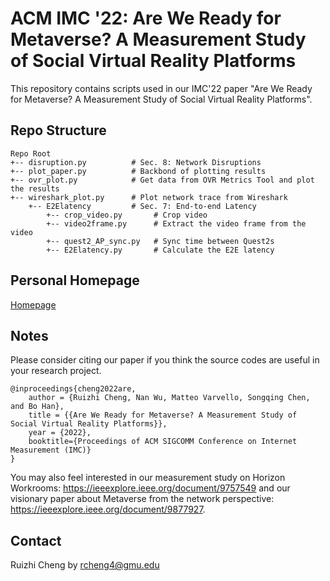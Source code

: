 # ACM IMC '22: Are We Ready for Metaverse? A Measurement Study of Social Virtual Reality Platforms
This repository contains scripts used in our IMC'22 paper "Are We Ready for Metaverse? A Measurement Study of Social Virtual Reality Platforms".

## Repo Structure
```
Repo Root
+-- disruption.py          # Sec. 8: Network Disruptions
+-- plot_paper.py          # Backbond of plotting results
+-- ovr_plot.py            # Get data from OVR Metrics Tool and plot the results
+-- wireshark_plot.py      # Plot network trace from Wireshark
    +-- E2Elatency         # Sec. 7: End-to-end Latency
        +-- crop_video.py       # Crop video
        +-- video2frame.py      # Extract the video frame from the video
        +-- quest2_AP_sync.py   # Sync time between Quest2s
        +-- E2Elatency.py       # Calculate the E2E latency
```

## Personal Homepage
[Homepage](https://felixshing.github.io/)

## Notes
Please consider citing our paper if you think the source codes are useful in your research project.
```
@inproceedings{cheng2022are,
    author = {Ruizhi Cheng, Nan Wu, Matteo Varvello, Songqing Chen, and Bo Han},
    title = {{Are We Ready for Metaverse? A Measurement Study of Social Virtual Reality Platforms}},
    year = {2022},
    booktitle={Proceedings of ACM SIGCOMM Conference on Internet Measurement (IMC)}
}
```
You may also feel interested in our measurement study on Horizon Workrooms: https://ieeexplore.ieee.org/document/9757549
and
our visionary paper about Metaverse from the network perspective: https://ieeexplore.ieee.org/document/9877927.

## Contact
Ruizhi Cheng by rcheng4@gmu.edu
